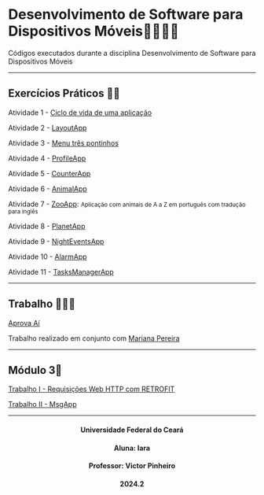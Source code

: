 # Desenvolvimento de Software para Dispositivos Móveis📱👩🏻‍💻
Códigos executados durante a disciplina Desenvolvimento de Software para Dispositivos Móveis

***

## Exercícios Práticos 📝📱

Atividade 1 - [Ciclo de vida de uma aplicação](https://github.com/iaraslima/DevelopmentMobile/tree/master/LifecycleDemo)

Atividade 2 - [LayoutApp](https://github.com/iaraslima/DevelopmentMobile/tree/master/LayoutApp)

Atividade 3 - [Menu três pontinhos](https://github.com/iaraslima/DevelopmentMobile/tree/master/Menu)

Atividade 4 - [ProfileApp](https://github.com/iaraslima/DevelopmentMobile/tree/master/ProfileApp)

Atividade 5 - [CounterApp](https://github.com/iaraslima/DevelopmentMobile/tree/master/CounterApp)

Atividade 6 - [AnimalApp](https://github.com/iaraslima/DevelopmentMobile/tree/master/AnimalApp)

Atividade 7 - [ZooApp](https://github.com/iaraslima/DevelopmentMobile/tree/master/ZooApp): <small>Aplicação com animais de A a Z em português com tradução para inglês</small>

Atividade 8 - [PlanetApp](https://github.com/iaraslima/DevelopmentMobile/tree/master/PlanetApp)

Atividade 9 - [NightEventsApp](https://github.com/iaraslima/DevelopmentMobile/tree/master/NightEventsApp)

Atividade 10 - [AlarmApp](https://github.com/iaraslima/DevelopmentMobile/tree/master/AlarmApp)

Atividade 11 - [TasksManagerApp](https://github.com/iaraslima/DevelopmentMobile/tree/master/TaskManagerApp)

***

## Trabalho 📱📓✅

[Aprova Aí](https://github.com/Mariana-Pereiraa/Aprova-Ai)

Trabalho realizado em conjunto com [Mariana Pereira](https://github.com/Mariana-Pereiraa)

***

## Módulo 3📱

[Trabalho I - Requisições Web HTTP com RETROFIT](https://github.com/iaraslima/DevelopmentMobile/tree/master/ToastApp)

[Trabalho II - MsgApp](https://github.com/iaraslima/DevelopmentMobile/tree/master/zapzap)

***

<h4 align="center">Universidade Federal do Ceará</h4>

<h4 align="center">Aluna: Iara</h4>

<h4 align="center">Professor: Victor Pinheiro</h4>

<h4 align="center">2024.2</h4>

